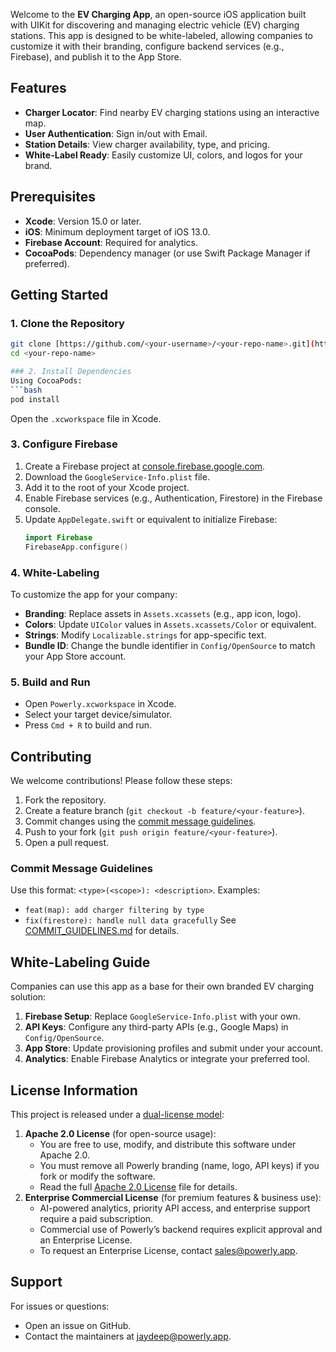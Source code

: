 Welcome to the **EV Charging App**, an open-source iOS application built with UIKit for discovering and managing electric vehicle (EV) charging stations. This app is designed to be white-labeled, allowing companies to customize it with their branding, configure backend services (e.g., Firebase), and publish it to the App Store.

## Features
- **Charger Locator**: Find nearby EV charging stations using an interactive map.
- **User Authentication**: Sign in/out with Email.
- **Station Details**: View charger availability, type, and pricing.
- **White-Label Ready**: Easily customize UI, colors, and logos for your brand.

## Prerequisites
- **Xcode**: Version 15.0 or later.
- **iOS**: Minimum deployment target of iOS 13.0.
- **Firebase Account**: Required for analytics.
- **CocoaPods**: Dependency manager (or use Swift Package Manager if preferred).

## Getting Started

### 1. Clone the Repository
```bash
git clone [https://github.com/<your-username>/<your-repo-name>.git](https://github.com/powerly-ev/open-ev-charge-ios-app.git)
cd <your-repo-name>

### 2. Install Dependencies
Using CocoaPods:
```bash
pod install
```
Open the `.xcworkspace` file in Xcode.

### 3. Configure Firebase
1. Create a Firebase project at [console.firebase.google.com](https://console.firebase.google.com).
2. Download the `GoogleService-Info.plist` file.
3. Add it to the root of your Xcode project.
4. Enable Firebase services (e.g., Authentication, Firestore) in the Firebase console.
5. Update `AppDelegate.swift` or equivalent to initialize Firebase:
   ```swift
   import Firebase
   FirebaseApp.configure()
   ```

### 4. White-Labeling
To customize the app for your company:
- **Branding**: Replace assets in `Assets.xcassets` (e.g., app icon, logo).
- **Colors**: Update `UIColor` values in `Assets.xcassets/Color` or equivalent.
- **Strings**: Modify `Localizable.strings` for app-specific text.
- **Bundle ID**: Change the bundle identifier in `Config/OpenSource` to match your App Store account.

### 5. Build and Run
- Open `Powerly.xcworkspace` in Xcode.
- Select your target device/simulator.
- Press `Cmd + R` to build and run.

## Contributing
We welcome contributions! Please follow these steps:
1. Fork the repository.
2. Create a feature branch (`git checkout -b feature/<your-feature>`).
3. Commit changes using the [commit message guidelines](#commit-message-guidelines).
4. Push to your fork (`git push origin feature/<your-feature>`).
5. Open a pull request.

### Commit Message Guidelines
Use this format: `<type>(<scope>): <description>`. Examples:
- `feat(map): add charger filtering by type`
- `fix(firestore): handle null data gracefully`
See [COMMIT_GUIDELINES.md](COMMIT_GUIDELINES.md) for details.

## White-Labeling Guide
Companies can use this app as a base for their own branded EV charging solution:
1. **Firebase Setup**: Replace `GoogleService-Info.plist` with your own.
2. **API Keys**: Configure any third-party APIs (e.g., Google Maps) in `Config/OpenSource`.
3. **App Store**: Update provisioning profiles and submit under your account.
4. **Analytics**: Enable Firebase Analytics or integrate your preferred tool.

## License Information
This project is released under a [dual-license model](LICENSE):
1. **Apache 2.0 License** (for open-source usage):
   - You are free to use, modify, and distribute this software under Apache 2.0.
   - You must remove all Powerly branding (name, logo, API keys) if you fork or modify the software.
   - Read the full [Apache 2.0 License](LICENSE) file for details.
2. **Enterprise Commercial License** (for premium features & business use):
   - AI-powered analytics, priority API access, and enterprise support require a paid subscription.
   - Commercial use of Powerly’s backend requires explicit approval and an Enterprise License.
   - To request an Enterprise License, contact [sales@powerly.app](mailto:sales@powerly.app).

## Support
For issues or questions:
- Open an issue on GitHub.
- Contact the maintainers at jaydeep@powerly.app.
